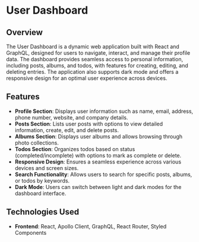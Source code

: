 # User Dashboard

## Overview

The User Dashboard is a dynamic web application built with React and GraphQL, designed for users to navigate, interact, and manage their profile data. The dashboard provides seamless access to personal information, including posts, albums, and todos, with features for creating, editing, and deleting entries. The application also supports dark mode and offers a responsive design for an optimal user experience across devices.

## Features

- **Profile Section**: Displays user information such as name, email, address, phone number, website, and company details.
- **Posts Section**: Lists user posts with options to view detailed information, create, edit, and delete posts.
- **Albums Section**: Displays user albums and allows browsing through photo collections.
- **Todos Section**: Organizes todos based on status (completed/incomplete) with options to mark as complete or delete.
- **Responsive Design**: Ensures a seamless experience across various devices and screen sizes.
- **Search Functionality**: Allows users to search for specific posts, albums, or todos by keywords.
- **Dark Mode**: Users can switch between light and dark modes for the dashboard interface.

## Technologies Used

- **Frontend**: React, Apollo Client, GraphQL, React Router, Styled Components
